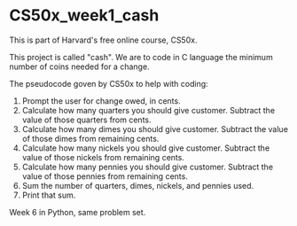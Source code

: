 # CS50x_week1_cash

This is part of Harvard's free online course, CS50x. 

This project is called "cash". 
We are to code in C language the minimum number of coins needed for a change. 

The pseudocode goven by CS50x to help with coding:
1. Prompt the user for change owed, in cents.
2. Calculate how many quarters you should give customer. Subtract the value of those quarters from cents.
3. Calculate how many dimes you should give customer. Subtract the value of those dimes from remaining cents.
4. Calculate how many nickels you should give customer. Subtract the value of those nickels from remaining cents.
5. Calculate how many pennies you should give customer. Subtract the value of those pennies from remaining cents.
6. Sum the number of quarters, dimes, nickels, and pennies used.
7. Print that sum.

Week 6 in Python, same problem set.
